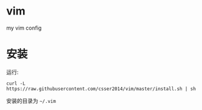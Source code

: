 vim
===

my vim config

安装
===

运行:

    curl -L https://raw.githubusercontent.com/csser2014/vim/master/install.sh | sh

安装的目录为 `~/.vim`
